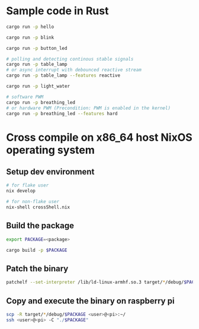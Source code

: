 # Sample code in Rust

```sh
cargo run -p hello
```

```sh
cargo run -p blink
```

```sh
cargo run -p button_led
```

```sh
# polling and detecting continous stable signals 
cargo run -p table_lamp
# or async interrupt with debounced reactive stream
cargo run -p table_lamp --features reactive
```

```sh
cargo run -p light_water
```

```sh
# software PWM
cargo run -p breathing_led
# or hardware PWM (Precondition: PWM is enabled in the kernel)
cargo run -p breathing_led --features hard
```

# Cross compile on x86_64 host NixOS operating system

## Setup dev environment

```sh
# for flake user
nix develop

# for non-flake user
nix-shell crossShell.nix
```

## Build the package

```sh
export PACKAGE=<package>
```
```sh
cargo build -p $PACKAGE
```

## Patch the binary
```sh
patchelf --set-interpreter /lib/ld-linux-armhf.so.3 target/*/debug/$PACKAGE
```

## Copy and execute the binary on raspberry pi
```sh
scp -R target/*/debug/$PACKAGE <user>@<pi>:~/
ssh <user>@<pi> -C "./$PACKAGE"
```